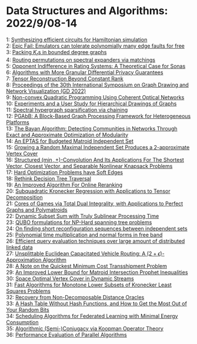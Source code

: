 # Data Structures and Algorithms: 2022/9/08-14  
1: [Synthesizing efficient circuits for Hamiltonian simulation](https://doi.org/10.48550/arXiv.2209.03478)  
2: [Epic Fail: Emulators can tolerate polynomially many edge faults for free](https://doi.org/10.48550/arXiv.2209.03675)  
3: [Packing $K_r$s in bounded degree graphs](https://doi.org/10.48550/arXiv.2209.03684)  
4: [Routing permutations on spectral expanders via matchings](https://doi.org/10.48550/arXiv.2209.03838)  
5: [Opponent Indifference in Rating Systems: A Theoretical Case for Sonas](https://doi.org/10.48550/arXiv.2209.03950)  
6: [Algorithms with More Granular Differential Privacy Guarantees](https://doi.org/10.48550/arXiv.2209.04053)  
7: [Tensor Reconstruction Beyond Constant Rank](https://doi.org/10.48550/arXiv.2209.04177)  
8: [Proceedings of the 30th International Symposium on Graph Drawing and  Network Visualization (GD 2022)](https://doi.org/10.48550/arXiv.2209.04402)  
9: [Non-convex Quadratic Programming Using Coherent Optical Networks](https://doi.org/10.48550/arXiv.2209.04415)  
10: [Experiments and a User Study for Hierarchical Drawings of Graphs](https://doi.org/10.48550/arXiv.2209.04522)  
11: [Spectral hypergraph sparsification via chaining](https://doi.org/10.48550/arXiv.2209.04539)  
12: [PGAbB: A Block-Based Graph Processing Framework for Heterogeneous  Platforms](https://doi.org/10.48550/arXiv.2209.04541)  
13: [The Bayan Algorithm: Detecting Communities in Networks Through Exact and  Approximate Optimization of Modularity](https://doi.org/10.48550/arXiv.2209.04562)  
14: [An EPTAS for Budgeted Matroid Independent Set](https://doi.org/10.48550/arXiv.2209.04654)  
15: [Growing a Random Maximal Independent Set Produces a 2-approximate Vertex  Cover](https://doi.org/10.48550/arXiv.2209.04673)  
16: [Structured $(\min,+)$-Convolution And Its Applications For The Shortest  Vector, Closest Vector, and Separable Nonlinear Knapsack Problems](https://doi.org/10.48550/arXiv.2209.04812)  
17: [Hard Optimization Problems have Soft Edges](https://doi.org/10.48550/arXiv.2209.04824)  
18: [Rethink Decision Tree Traversal](https://doi.org/10.48550/arXiv.2209.04825)  
19: [An Improved Algorithm For Online Reranking](https://doi.org/10.48550/arXiv.2209.04870)  
20: [Subquadratic Kronecker Regression with Applications to Tensor  Decomposition](https://doi.org/10.48550/arXiv.2209.04876)  
21: [Cores of Games via Total Dual Integrality, with Applications to Perfect  Graphs and Polymatroids](https://doi.org/10.48550/arXiv.2209.04903)  
22: [Dynamic Subset Sum with Truly Sublinear Processing Time](https://doi.org/10.48550/arXiv.2209.04936)  
23: [QUBO formulations for NP-Hard spanning tree problems](https://doi.org/10.48550/arXiv.2209.05024)  
24: [On finding short reconfiguration sequences between independent sets](https://doi.org/10.48550/arXiv.2209.05145)  
25: [Polynomial time multiplication and normal forms in free band](https://doi.org/10.48550/arXiv.2209.05334)  
26: [Efficient query evaluation techniques over large amount of distributed  linked data](https://doi.org/10.48550/arXiv.2209.05359)  
27: [Unsplittable Euclidean Capacitated Vehicle Routing: A  $(2+\epsilon)$-Approximation Algorithm](https://doi.org/10.48550/arXiv.2209.05520)  
28: [A Note on the Quickest Minimum Cost Transshipment Problem](https://doi.org/10.48550/arXiv.2209.05558)  
29: [An Improved Lower Bound for Matroid Intersection Prophet Inequalities](https://doi.org/10.48550/arXiv.2209.05614)  
30: [Space Optimal Vertex Cover in Dynamic Streams](https://doi.org/10.48550/arXiv.2209.05623)  
31: [Fast Algorithms for Monotone Lower Subsets of Kronecker Least Squares  Problems](https://doi.org/10.48550/arXiv.2209.05662)  
32: [Recovery from Non-Decomposable Distance Oracles](https://doi.org/10.48550/arXiv.2209.05676)  
33: [A Hash Table Without Hash Functions, and How to Get the Most Out of Your  Random Bits](https://doi.org/10.48550/arXiv.2209.06038)  
34: [Scheduling Algorithms for Federated Learning with Minimal Energy  Consumption](https://doi.org/10.48550/arXiv.2209.06210)  
35: [Algorithmic (Semi-)Conjugacy via Koopman Operator Theory](https://doi.org/10.48550/arXiv.2209.06374)  
36: [Performance Evaluation of Parallel Algorithms](https://doi.org/10.48550/arXiv.2209.06450)  